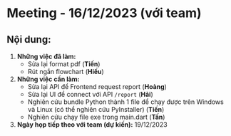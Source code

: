 # Meeting - 16/12/2023 (với team)
## Nội dung:
1. **Những việc đã làm:**
    - Sửa lại format pdf (**Tiến**)
    - Rút ngắn flowchart (**Hiếu**)
2. **Những việc cần làm:**
    - Sửa lại API để Frontend request report (**Hoàng**)
    - Sửa lại UI để connect với API `/report` (**Hải**)
    - Nghiên cứu bundle Python thành 1 file để chạy được trên Windows và Linux (có thể nghiên cứu PyInstaller) (**Tiến**)
    - Nghiên cứu chạy file exe trong main.dart (**Tấn**)
3. **Ngày họp tiếp theo với team (dự kiến):** 19/12/2023
